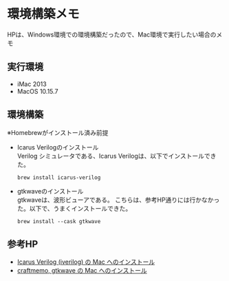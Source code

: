 # 環境構築メモ
HPは、Windows環境での環境構築だったので、Mac環境で実行したい場合のメモ
## 実行環境
- iMac 2013
- MacOS 10.15.7

## 環境構築
※Homebrewがインストール済み前提

- Icarus Verilogのインストール  
Verilog シミュレータである、Icarus Verilogは、以下でインストールできた。
  ```
  brew install icarus-verilog
  ```

- gtkwaveのインストール  
gtkwaveは、波形ビューアである。
  こちらは、参考HP通りには行かなかった。以下で、うまくインストールできた。
  ```
  brew install --cask gtkwave
  ```
## 参考HP
- [Icarus Verilog (iverilog) の Mac へのインストール](https://scrapbox.io/craftmemo/Icarus_Verilog_(iverilog)_%E3%81%AE_Mac_%E3%81%B8%E3%81%AE%E3%82%A4%E3%83%B3%E3%82%B9%E3%83%88%E3%83%BC%E3%83%AB)
- [craftmemo, gtkwave の Mac へのインストール](https://scrapbox.io/craftmemo/gtkwave_%E3%81%AE_Mac_%E3%81%B8%E3%81%AE%E3%82%A4%E3%83%B3%E3%82%B9%E3%83%88%E3%83%BC%E3%83%AB)